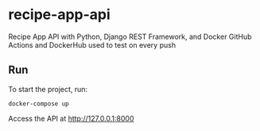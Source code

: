 # recipe-app-api
Recipe App API with Python, Django REST Framework, and Docker
GitHub Actions and DockerHub used to test on every push

## Run
To start the project, run:
    
    docker-compose up

Access the API at http://127.0.0.1:8000
